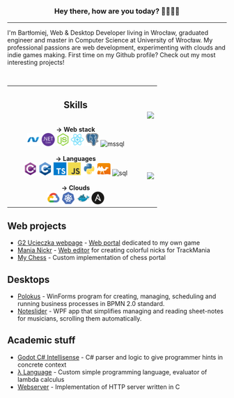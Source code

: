 <h3 align="center">Hey there, how are you today? 👦🏽✌🏽</h3>

---

I'm Bartłomiej, Web & Desktop Developer living in Wrocław, graduated engineer and master in Computer Science at University of Wrocław. My professional passions are web development, experimenting with clouds and indie games making. First time on my Github profile? Check out my most interesting projects!

<br/>

<table align="center">
  <tr>
    <td rowspan="2" width="300" align="center">
      <h2>Skills</h2>
      <br/>
      <b>→ Web stack</b> <br/>
      <img src="https://raw.githubusercontent.com/devicons/devicon/master/icons/dot-net/dot-net-original.svg" alt="c" width="30" height="30"/>
      <img src="https://raw.githubusercontent.com/devicons/devicon/master/icons/dotnetcore/dotnetcore-original.svg" alt="c" width="30" height="30"/>
      <img src="https://raw.githubusercontent.com/devicons/devicon/master/icons/nodejs/nodejs-original.svg" alt="c" width="30" height="30"/>
      <img src="https://raw.githubusercontent.com/devicons/devicon/master/icons/react/react-original.svg" alt="c" width="30" height="30"/>
      <img src="https://raw.githubusercontent.com/devicons/devicon/master/icons/postgresql/postgresql-original.svg" alt="postgres" width="30" height="30"/>
      <img src="https://upload.wikimedia.org/wikipedia/de/8/8c/Microsoft_SQL_Server_Logo.svg" alt="mssql" width="30" height="30"/>      
      <br/>
      <br/>
      <b>→ Languages</b> <br/>
      <img src="https://raw.githubusercontent.com/devicons/devicon/master/icons/csharp/csharp-original.svg" alt="c#" width="30" height="30"/>
      <img src="https://raw.githubusercontent.com/devicons/devicon/master/icons/cplusplus/cplusplus-original.svg" alt="c++" width="30" height="30"/>
      <img src="https://raw.githubusercontent.com/devicons/devicon/master/icons/typescript/typescript-original.svg" alt="js" width="30" height="30"/>
      <img src="https://raw.githubusercontent.com/devicons/devicon/master/icons/javascript/javascript-original.svg" alt="js" width="30" height="30"/>
      <img src="https://raw.githubusercontent.com/devicons/devicon/master/icons/python/python-original.svg" alt="python" width="30" height="30"/>
      <img src="https://raw.githubusercontent.com/devicons/devicon/master/icons/ocaml/ocaml-original.svg" alt="ocaml" width="30" height="30"/>
      <img src="https://img.icons8.com/?size=512&id=5CTvZxd63ZAu&format=png" alt="sql" width="30" height="30"/>
      <br/>
      <br/>
      <b>→ Clouds</b> <br/>      
      <img src="https://raw.githubusercontent.com/devicons/devicon/master/icons/googlecloud/googlecloud-original.svg" alt="ocaml" width="30" height="30"/>
      <img src="https://raw.githubusercontent.com/devicons/devicon/master/icons/kubernetes/kubernetes-plain.svg" alt="ocaml" width="30" height="30"/>
      <img src="https://raw.githubusercontent.com/devicons/devicon/master/icons/docker/docker-original.svg" alt="ocaml" width="30" height="30"/>
      <img src="https://raw.githubusercontent.com/devicons/devicon/master/icons/ansible/ansible-original.svg" alt="ocaml" width="30" height="30"/>
    </td>
    <td>
      <img src="https://github-readme-stats.vercel.app/api/top-langs/?username=TheKetrab&layout=compact&hide=d&theme=dark&langs_count=6&card_width=450"/>
    </td>
  </tr>
  <tr>
    <td>
      <img src="https://github-readme-stats.vercel.app/api?username=TheKetrab&hide_title=1&theme=dark&show_icons=1&hide_rank=1&card_width=450"/>
    </td>
  </tr>
</table>

## Web projects
- <a href="https://github.com/TheKetrab/G2-Ucieczka-webpage">G2 Ucieczka webpage</a> - <a href="https://g2ucieczka.pl/" target="_blank">Web portal</a> dedicated to my own game
- <a href="https://github.com/TheKetrab/mania-nickr">Mania Nickr</a> - <a href="https://mania-nickr.com/" target="_blank">Web editor</a> for creating colorful nicks for TrackMania
- <a href="https://github.com/TheKetrab/MyChess">My Chess</a> - Custom implementation of chess portal

## Desktops
- <a href="https://github.com/TheKetrab/Polokus">Polokus</a> - WinForms program for creating, managing, scheduling and running business processes in BPMN 2.0 standard.
- <a href="https://github.com/TheKetrab/Noteslider">Noteslider</a> - WPF app that simplifies managing and reading sheet-notes for musicians, scrolling them automatically.

## Academic stuff
- <a href="https://github.com/TheKetrab/godot-csharp-intellisense">Godot C# Intellisense</a> - C# parser and logic to give programmer hints in concrete context
- <a href="https://github.com/TheKetrab/University/tree/master/J%C4%99zyki%20Programowania/p1">λ Language</a> - Custom simple programming language, evaluator of lambda calculus
- <a href="https://github.com/TheKetrab/University/tree/master/Sieci%20Komputerowe/webserver">Webserver</a> - Implementation of HTTP server written in C


